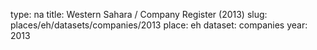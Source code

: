 type: na
title: Western Sahara / Company Register (2013)
slug: places/eh/datasets/companies/2013
place: eh
dataset: companies
year: 2013
